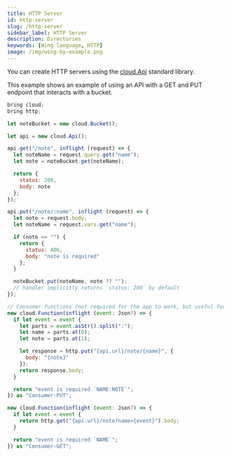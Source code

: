```yaml
---
title: HTTP Server
id: http-server
slug: /http-server
sidebar_label: HTTP Server
description: Directories
keywords: [Wing language, HTTP]
image: /img/wing-by-example.png
---
```


You can create HTTP servers using the [cloud.Api](/docs/api/standard-library/cloud/api) standard library.

This example shows an example of using an API with a GET and PUT endpoint that interacts with a bucket.


```js playground example title="main.w"
bring cloud;
bring http;

let noteBucket = new cloud.Bucket();

let api = new cloud.Api();

api.get("/note", inflight (request) => {
  let noteName = request.query.get("name"); 
  let note = noteBucket.get(noteName);

  return {
    status: 200,
    body: note
  };
});

api.put("/note/:name", inflight (request) => {
  let note = request.body;
  let noteName = request.vars.get("name");

  if (note == "") {
    return {
      status: 400,
      body: "note is required"
    };
  }

  noteBucket.put(noteName, note ?? "");
  // handler implicitly returns `status: 200` by default
});

// Consumer functions (not required for the app to work, but useful for testing)
new cloud.Function(inflight (event: Json?) => {
  if let event = event {
    let parts = event.asStr().split(":");
    let name = parts.at(0);
    let note = parts.at(1);

    let response = http.put("{api.url}/note/{name}", {
      body: "{note}"
    });
    return response.body;
  }

  return "event is required `NAME:NOTE`";
}) as "Consumer-PUT";

new cloud.Function(inflight (event: Json?) => {
  if let event = event {
    return http.get("{api.url}/note?name={event}").body;
  }

  return "event is required `NAME`";
}) as "Consumer-GET";
```




